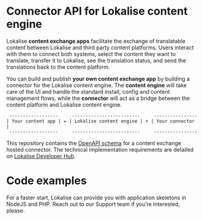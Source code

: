 # Connector API for Lokalise content engine

Lokalise **content exchange apps** facilitate the exchange of translatable content between Lokalise and third party content platforms. Users interact with them to connect both systems, select the content they want to translate, transfer it to Lokalise, see the translation status, and send the translations back to the content platform. 

You can build and publish **your own content exchange app** by building a connector for the Lokalise content engine. The **content engine** will take care of the UI and handle the standard install, config and content management flows, while the **connector** will act as a bridge between the content platform and Lokalise content engine.


```
 ------------------     -------------------------     ----------------
| Your content app | = | Lokalise content engine | + | Your connector |
 ------------------     -------------------------     ----------------  
```

This repository contains the [OpenAPI schema](schema.yaml) for a content exchange hosted connector. The technical implementation requirements are detailed on [Lokalise Developer Hub](https://developers.lokalise.com/docs/technical-requirements-content-exchange-hosted-connector).


# Code examples

For a faster start, Lokalise can provide you with application skeletons in NodeJS and PHP. Reach out to our Support team if you’re interested, please.
